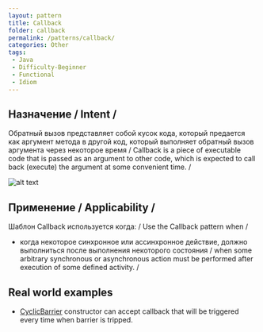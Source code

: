 ```yaml
---
layout: pattern
title: Callback
folder: callback
permalink: /patterns/callback/
categories: Other
tags:
 - Java
 - Difficulty-Beginner
 - Functional
 - Idiom
---
```


## Назначение / Intent /
Обратный вызов представляет собой кусок кода, который предается как аргумент метода в другой код, который выполняет обратный вызов аргумента через некоторое время   / Callback is a piece of executable code that is passed as an
argument to other code, which is expected to call back (execute) the argument
at some convenient time.  /

![alt text](./etc/callback.png "Callback")

## Применение  / Applicability /
Шаблон Callback используется когда:  / Use the Callback pattern when /

* когда некоторое синхронное или ассинхронное действие, должно выполниться после выполнения некоторого состояния  /  when some arbitrary synchronous or asynchronous action must be performed after execution of some defined activity. /

## Real world examples

* [CyclicBarrier](http://docs.oracle.com/javase/7/docs/api/java/util/concurrent/CyclicBarrier.html#CyclicBarrier%28int,%20java.lang.Runnable%29) constructor can accept callback that will be triggered every time when barrier is tripped.
